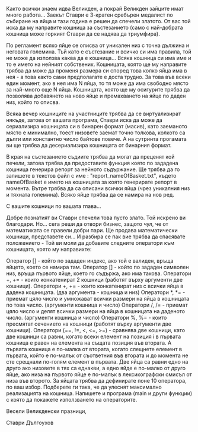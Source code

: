 Както всички знаем идва Великден, а покрай Великден зайците имат много работа... Заекът Ставри е 3-кратен сребърен медалист по събиране на яйца и тази година е решен да спечели златото. От вас той иска да му направите кошница за състезанието (само с най-добрата кошница може горкият Ставри да се надява да триумфира).

По регламент всяко яйце се описва от уникален низ с точна дължина и неговата големина. Тъй като е състезание и всичко си има правила, той не може да използва каква да е кошница... Всяка кошница си има име и то е името на нейният собственик. Кошницата, която ще му направите трябва да може да променя размера си според това колко яйца има в нея - а това както сами предполагате е доста трудно. За това във всеки един момент, ако в нея има N яйца, то тя може да има свободно място за най-много още N яйца. Кошницата, която ще му осигурите трябва да позволява добавянето на ново яйце и премахването на яйце по даден низ, който го описва.

Всяка вечер кошниците на участниците трябва да се виртуализират някъде, затова от вашата програма, Ставри иска да може да сериализира кошницата си в бинарен формат (масив), като заеманото място е минимално, тоест низовете заемат точно толкова, колкото са дълги или константно число байтове повече. А на сутринта прогамата ви ще трябва да десериализира кошницата от бинарния формат.

В края на състезанието съдиите трябва да могат да преценят кой печели, затова трябва да предоставите функция която по зададена кошница генерира репорт за нейното съдържание. Ще трябва да го запишете в текстов файл с име : "report_nameOfBasket.txt", където nameOfBasket е името на кошницата за която генерирате репорт в момента. Вътре трябва да са описани всички яйца (чрез уникалния низ и тяхната големина). Всяко яйце трябва да се намира на нов ред.

С вашите кошници по вашата глава...

Добре познатият ви Ставри спечели това пусто злато. Той искрено ви благодари. Но... сега реши да отвори бизнес, защото чул, че от математиката се правели добри пари. Ще продава математически кошници, представете си... И разбира се пак вие трябва да спасявате положението - Той ви моли да добавите следните оператори към кошницата, която му направихте:

Оператор [] - който по зададен индекс, ако той е валиден, връща яйцето, което се намира там.
Оператор [] - който по зададен символен низ, връща първото яйце, което го съдържа, ако има такова.
Оператори +, += - които конкатенират 2 кошници (работят върху аргументи две кошници).
Оператори +, += - които конкатенират низ с всички яйца в дадена кошницата. (два аргумента - кошница и низ)
Оператори *, *=  - приемат цяло число и умножават всички размери на яйца в кошницата по това число. (аргументи кошница и число)
Оператори /, /= - приемат цяло число и делят всички размери на яйца в кошницата на даденото число. (аргументи кошница и число)
Оператори %, %= - които пресмятат сечението на кошници (работят върху аргументи две кошници).
Оператори (==, !=, <, <=, >=) - сравнява две кошници, като две кошници са равни, когато всеки елемент на позиция i в първата кошница е равен на елемента на същата позиция във втората. А първата кошница е по-малка от втората, когато слещнете елемент в първата, който е по-малък от съответния във втората и до момента не сте срещнали по-голям елемент в първата. Две яйца са равни едно на друго ако низовете в тях са еднакви, а едно яйде е по-малко от друго яйце, ако низа на първото яйце е по-малък в лексикографски смисъл от низа във второто.
За яйцата трябва да дефинирате поне 10 оператора, по ваш избор. Подберете ги така, че да улеснят максимално реализацията на кошница.
Напишете и програма (main и други функции) с която да покажете използването на операторите.

Весели Великденски празници, 

Ставри Дългоухов

